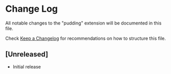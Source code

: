 # Change Log

All notable changes to the "pudding" extension will be documented in this file.

Check [Keep a Changelog](http://keepachangelog.com/) for recommendations on how to structure this file.

## [Unreleased]

- Initial release
